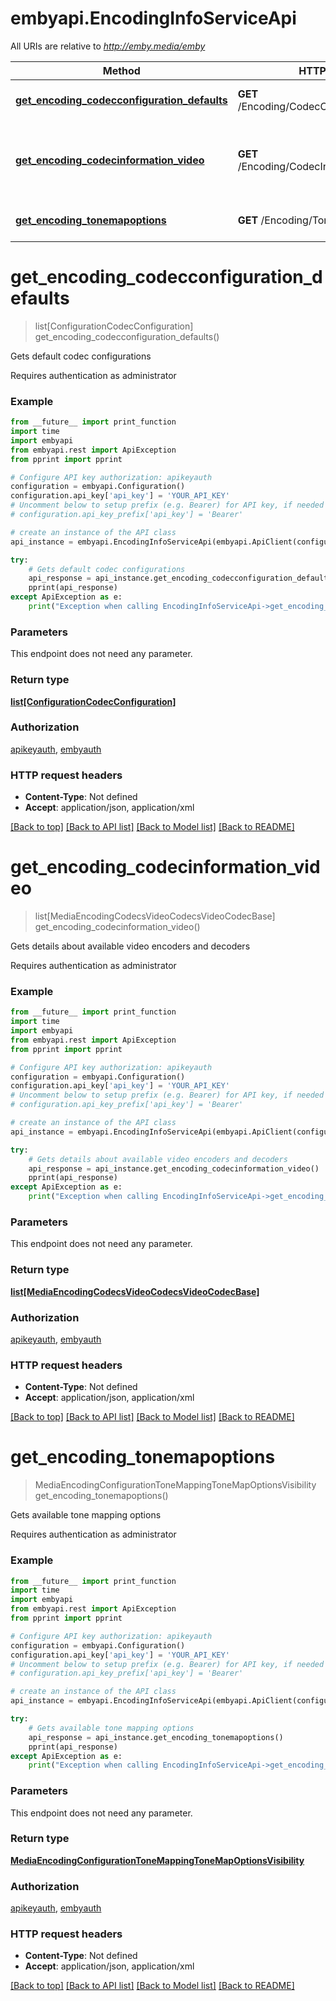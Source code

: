 # embyapi.EncodingInfoServiceApi

All URIs are relative to *http://emby.media/emby*

Method | HTTP request | Description
------------- | ------------- | -------------
[**get_encoding_codecconfiguration_defaults**](EncodingInfoServiceApi.md#get_encoding_codecconfiguration_defaults) | **GET** /Encoding/CodecConfiguration/Defaults | Gets default codec configurations
[**get_encoding_codecinformation_video**](EncodingInfoServiceApi.md#get_encoding_codecinformation_video) | **GET** /Encoding/CodecInformation/Video | Gets details about available video encoders and decoders
[**get_encoding_tonemapoptions**](EncodingInfoServiceApi.md#get_encoding_tonemapoptions) | **GET** /Encoding/ToneMapOptions | Gets available tone mapping options

# **get_encoding_codecconfiguration_defaults**
> list[ConfigurationCodecConfiguration] get_encoding_codecconfiguration_defaults()

Gets default codec configurations

Requires authentication as administrator

### Example
```python
from __future__ import print_function
import time
import embyapi
from embyapi.rest import ApiException
from pprint import pprint

# Configure API key authorization: apikeyauth
configuration = embyapi.Configuration()
configuration.api_key['api_key'] = 'YOUR_API_KEY'
# Uncomment below to setup prefix (e.g. Bearer) for API key, if needed
# configuration.api_key_prefix['api_key'] = 'Bearer'

# create an instance of the API class
api_instance = embyapi.EncodingInfoServiceApi(embyapi.ApiClient(configuration))

try:
    # Gets default codec configurations
    api_response = api_instance.get_encoding_codecconfiguration_defaults()
    pprint(api_response)
except ApiException as e:
    print("Exception when calling EncodingInfoServiceApi->get_encoding_codecconfiguration_defaults: %s\n" % e)
```

### Parameters
This endpoint does not need any parameter.

### Return type

[**list[ConfigurationCodecConfiguration]**](ConfigurationCodecConfiguration.md)

### Authorization

[apikeyauth](../README.md#apikeyauth), [embyauth](../README.md#embyauth)

### HTTP request headers

 - **Content-Type**: Not defined
 - **Accept**: application/json, application/xml

[[Back to top]](#) [[Back to API list]](../README.md#documentation-for-api-endpoints) [[Back to Model list]](../README.md#documentation-for-models) [[Back to README]](../README.md)

# **get_encoding_codecinformation_video**
> list[MediaEncodingCodecsVideoCodecsVideoCodecBase] get_encoding_codecinformation_video()

Gets details about available video encoders and decoders

Requires authentication as administrator

### Example
```python
from __future__ import print_function
import time
import embyapi
from embyapi.rest import ApiException
from pprint import pprint

# Configure API key authorization: apikeyauth
configuration = embyapi.Configuration()
configuration.api_key['api_key'] = 'YOUR_API_KEY'
# Uncomment below to setup prefix (e.g. Bearer) for API key, if needed
# configuration.api_key_prefix['api_key'] = 'Bearer'

# create an instance of the API class
api_instance = embyapi.EncodingInfoServiceApi(embyapi.ApiClient(configuration))

try:
    # Gets details about available video encoders and decoders
    api_response = api_instance.get_encoding_codecinformation_video()
    pprint(api_response)
except ApiException as e:
    print("Exception when calling EncodingInfoServiceApi->get_encoding_codecinformation_video: %s\n" % e)
```

### Parameters
This endpoint does not need any parameter.

### Return type

[**list[MediaEncodingCodecsVideoCodecsVideoCodecBase]**](MediaEncodingCodecsVideoCodecsVideoCodecBase.md)

### Authorization

[apikeyauth](../README.md#apikeyauth), [embyauth](../README.md#embyauth)

### HTTP request headers

 - **Content-Type**: Not defined
 - **Accept**: application/json, application/xml

[[Back to top]](#) [[Back to API list]](../README.md#documentation-for-api-endpoints) [[Back to Model list]](../README.md#documentation-for-models) [[Back to README]](../README.md)

# **get_encoding_tonemapoptions**
> MediaEncodingConfigurationToneMappingToneMapOptionsVisibility get_encoding_tonemapoptions()

Gets available tone mapping options

Requires authentication as administrator

### Example
```python
from __future__ import print_function
import time
import embyapi
from embyapi.rest import ApiException
from pprint import pprint

# Configure API key authorization: apikeyauth
configuration = embyapi.Configuration()
configuration.api_key['api_key'] = 'YOUR_API_KEY'
# Uncomment below to setup prefix (e.g. Bearer) for API key, if needed
# configuration.api_key_prefix['api_key'] = 'Bearer'

# create an instance of the API class
api_instance = embyapi.EncodingInfoServiceApi(embyapi.ApiClient(configuration))

try:
    # Gets available tone mapping options
    api_response = api_instance.get_encoding_tonemapoptions()
    pprint(api_response)
except ApiException as e:
    print("Exception when calling EncodingInfoServiceApi->get_encoding_tonemapoptions: %s\n" % e)
```

### Parameters
This endpoint does not need any parameter.

### Return type

[**MediaEncodingConfigurationToneMappingToneMapOptionsVisibility**](MediaEncodingConfigurationToneMappingToneMapOptionsVisibility.md)

### Authorization

[apikeyauth](../README.md#apikeyauth), [embyauth](../README.md#embyauth)

### HTTP request headers

 - **Content-Type**: Not defined
 - **Accept**: application/json, application/xml

[[Back to top]](#) [[Back to API list]](../README.md#documentation-for-api-endpoints) [[Back to Model list]](../README.md#documentation-for-models) [[Back to README]](../README.md)

